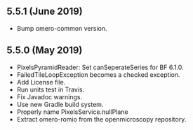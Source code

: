 5.5.1 (June 2019)
-----------------

- Bump omero-common version.

5.5.0 (May 2019)
----------------

- PixelsPyramidReader: Set canSeperateSeries for BF 6.1.0.
- FailedTileLoopException becomes a checked exception.
- Add License file.
- Run units test in Travis.
- Fix Javadoc warnings.
- Use new Gradle build system.
- Properly name PixelsService.nullPlane
- Extract omero-romio from the openmicroscopy repository.
